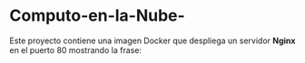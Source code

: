 # Computo-en-la-Nube-
Este proyecto contiene una imagen Docker que despliega un servidor **Nginx** en el puerto 80 mostrando la frase:
